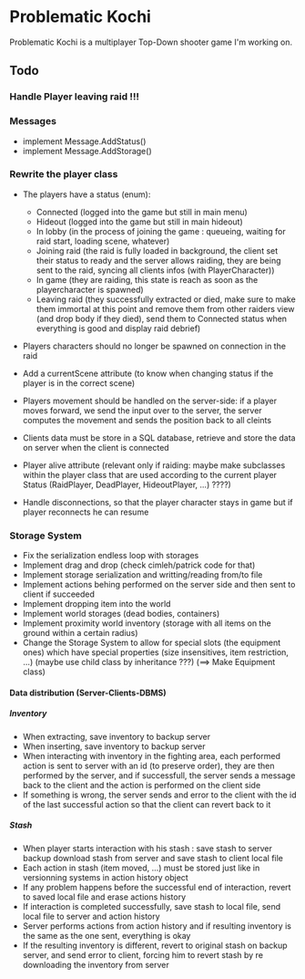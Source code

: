 # Problematic Kochi

Problematic Kochi is a multiplayer Top-Down shooter game I'm working on.

## Todo
### Handle Player leaving raid !!!

### Messages
- implement Message.AddStatus()
- implement Message.AddStorage()

### Rewrite the player class
- The players have a status (enum): 
	- Connected (logged into the game but still in main menu)
	- Hideout (logged into the game but still in main hideout)
	- In lobby (in the process of joining the game : queueing, waiting for raid start, loading scene, whatever)
	- Joining raid (the raid is fully loaded in background, the client set their status to ready and the server allows raiding, they are being sent to the raid, syncing all clients infos (with PlayerCharacter))
	- In game (they are raiding, this state is reach as soon as the playercharacter is spawned)
	- Leaving raid (they successfully extracted or died, make sure to make them immortal at this point and remove them from other raiders view (and drop body if they died), send them to Connected status when everything is good and display raid debrief)

- Players characters should no longer be spawned on connection in the raid
- Add a currentScene attribute (to know when changing status if the player is in the correct scene)
- Players movement should be handled on the server-side: if a player moves forward, we send the input over to the server, the server computes the movement and sends the position back to all cleints
- Clients data must be store in a SQL database, retrieve and store the data on server when the client is connected
- Player alive attribute (relevant only if raiding: maybe make subclasses within the player class that are used according to the current player Status (RaidPlayer, DeadPlayer, HideoutPlayer, ...) ????)
- Handle disconnections, so that the player character stays in game but if player reconnects he can resume

### Storage System
- Fix the serialization endless loop with storages
- Implement drag and drop (check cimleh/patrick code for that)
- Implement storage serialization and writting/reading from/to file 
- Implement actions behing performed on the server side and then sent to client if succeeded
- Implement dropping item into the world
- Implement world storages (dead bodies, containers)
- Implement proximity world inventory (storage with all items on the ground within a certain radius)
- Change the Storage System to allow for special slots (the equipment ones) which have special properties (size insensitives, item restriction, ...) (maybe use child class by inheritance ???) (==> Make Equipment class)

#### Data distribution (Server-Clients-DBMS)
##### Inventory
- When extracting, save inventory to backup server
- When inserting, save inventory to backup server
- When interacting with inventory in the fighting area, each performed action is sent to server with an id (to preserve order), they are then performed by the server, and if successfull, the server sends a message back to the client and the action is performed on the client side
- If something is wrong, the server sends and error to the client with the id of the last successful action so that the client can revert back to it
##### Stash
- When player starts interaction with his stash : save stash to server backup download stash from server and save stash to client local file
- Each action in stash (item moved, …) must be stored just like in versionning systems in action history object
- If any problem happens before the successful end of interaction, revert to saved local file and erase actions history
- If interaction is completed successfully, save stash to local file, send local file to server and action history
- Server performs actions from action history and if resulting inventory is the same as the one sent, everything is okay
- If the resulting inventory is different, revert to original stash on backup server, and send error to client, forcing him to revert stash by re downloading the inventory from server


